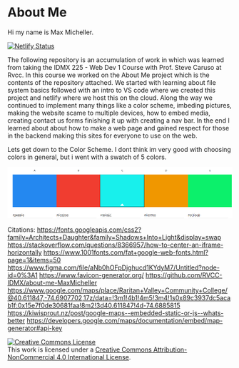 # About Me
Hi my name is Max Micheller.

[![Netlify Status](https://api.netlify.com/api/v1/badges/8c2d0a86-df09-45ab-9ab3-77e0a91280f8/deploy-status)](https://app.netlify.com/sites/about-me-maxmicheller/deploys)

The following repository is an accumulation of work in which was learned from taking the IDMX 225 - Web Dev 1 Course with Prof. Steve Caruso at Rvcc. In this course we worked on the About Me project which is the contents of the repository attached. We started with learning about file system basics followed with an intro to VS code where we created this project and netlify where we host this on the cloud. Along the way we continued to implement many things like a color scheme, imbeding pictures, making the website scame to multiple devices, how to embed media, creating contact us forms finishing it up with creating a nav bar. In the end I learned about about how to make a web page and gained respect for those in the backend making this sites for everyone to use on the web.

Lets get down to the Color Scheme. I dont think im very good with choosing colors in general, but i went with a swatch of 5 colors. 

![Color Swatch](https://github.com/RVCC-IDMX/about-me-MaxMicheller/blob/final-draft/img/Screenshot%202021-09-29%20145729.png)

Citations:
https://fonts.googleapis.com/css2?family=Architects+Daughter&family=Shadows+Into+Light&display=swap
https://stackoverflow.com/questions/8366957/how-to-center-an-iframe-horizontally
https://www.1001fonts.com/fat+google-web-fonts.html?page=1&items=50
https://www.figma.com/file/aNb0hOFpDjghucd1KYdyM7/Untitled?node-id=0%3A1
https://www.favicon-generator.org/
https://github.com/RVCC-IDMX/about-me-MaxMicheller
https://www.google.com/maps/place/Raritan+Valley+Community+College/@40.611847,-74.6907702,17z/data=!3m1!4b1!4m5!3m4!1s0x89c3937dc5acab1f:0x15e7f0de30681faa!8m2!3d40.611847!4d-74.6885815
https://kiwisprout.nz/post/google-maps--embedded-static-or-js--whats-better
https://developers.google.com/maps/documentation/embed/map-generator#api-key



<a rel="license" href="http://creativecommons.org/licenses/by-nc/4.0/"><img alt="Creative Commons License" style="border-width:0" src="https://i.creativecommons.org/l/by-nc/4.0/88x31.png" /></a><br />This work is licensed under a <a rel="license" href="http://creativecommons.org/licenses/by-nc/4.0/">Creative Commons Attribution-NonCommercial 4.0 International License</a>.  